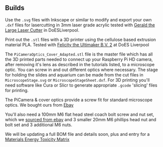 
## Builds

Use the `.svg` files with Inkscape or similar to modify and export your own `.dxf` files for lasercutting in 3mm laser grade acrylic tested with [Gerald the Large Laser Cutter](https://github.com/DoESLiverpool/somebody-should/wiki/LaserCutterGerald) in DoESLiverpool.

Print out the `.stl` files with a 3D printer using the cellulose based extrusion material PLA. Tested with [Felicity the Ultimaker B.V. 2](https://github.com/DoESLiverpool/somebody-should/wiki/Ultimaker) at DoES Liverpool

The `PiCameraOptics_Cover_Adapted.stl` file is the master file which has all the 3D printed parts needed to connect up your Raspberry Pi HD camera, after removing it's lens as described in the tutorials listed, to a microscope optic. You can screw in and out different optics where necessary. The stage for holding the slides and aquarium can be made from the cut files in `MicroscopeStage.svg` or `MicroscopeStageSheet.dxf`. For 3D printing you'll need software like Cura or Slicr to generate appropriate `.gcode` 'slicing' files for printing.

The PiCamera & cover optics provide a screw fit for standard microscope optics. We bought ours from [Ebay](https://www.ebay.co.uk/itm/4X-10X-20X-40X-60X-100X-Achromatic-Objective-Lens-for-Biological-Microscope-185-/182554782667)

You'll also need a 100mm M6 flat head steel coach bolt screw and nut set, which we [sourced from ebay](https://www.ebay.co.uk/itm/M6-6mm-COACH-BOLTS-CUP-SQUARE-CARRIAGE-BOLTS-SCREWS-WITH-HEXAGON-NUTS-BZP-ZINC-/111969780777) and 3 smaller 20mm M6 phillips head nut and bolt set and 3 additional M6 nuts.

We will be updating a full BOM file and details soon, plus and entry for a [Materials Energy Toxicity Matrix](http://thingscon2018.productscience.net/)
